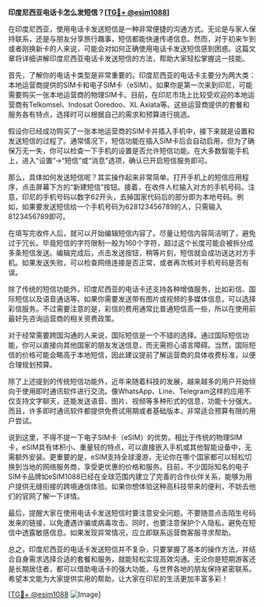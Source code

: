 **印度尼西亚电话卡怎么发短信？[[TG💪+ @esim1088](https://t.me/s/esim1088)]**

在印度尼西亚，使用电话卡发送短信是一种非常便捷的沟通方式。无论是与家人保持联系，还是与朋友分享旅行趣事，短信都能快速传递信息。然而，对于初来乍到或者刚换新卡的人来说，可能会对如何正确使用电话卡发送短信感到困惑。这篇文章将详细讲解印度尼西亚电话卡发送短信的方法，帮助大家轻松掌握这一技能。

首先，了解你的电话卡类型是非常重要的。印度尼西亚的电话卡主要分为两大类：本地运营商提供的SIM卡和电子SIM卡（eSIM）。如果你是第一次来到印尼，可能需要购买一张本地运营商的物理SIM卡。目前，在印尼市场上比较受欢迎的本地运营商有Telkomsel、Indosat Ooredoo、XL Axiata等。这些运营商提供的套餐和服务各有特点，选择时可以根据自己的需求和预算进行挑选。

假设你已经成功购买了一张本地运营商的SIM卡并插入手机中，接下来就是设置和发送短信的过程了。通常情况下，短信功能在插入SIM卡后会自动启用，但为了确保万无一失，你可以检查一下手机的设置是否允许短信功能。在大多数智能手机上，进入“设置”→“短信”或“消息”选项，确认已开启短信服务即可。

那么，具体如何发送短信呢？其实操作起来非常简单。打开手机上的短信应用程序，点击屏幕下方的“新建短信”按钮。接着，在收件人栏输入对方的手机号码。注意，印尼的手机号码以数字62开头，去掉国家代码后的部分即为本地号码。例如，如果要发送短信给一个手机号码为628123456789的人，只需输入8123456789即可。

在填写完收件人后，就可以开始编辑短信内容了。尽量让短信内容简洁明了，避免过于冗长。毕竟短信的字符限制一般为160个字符，超过这个长度可能会被拆分成多条短信发送。编辑完成后，点击发送按钮，稍等片刻，短信就会成功送达对方手机。如果发送失败，可以检查网络连接是否正常，或者再次核对手机号码是否有误。

除了传统的短信功能外，印度尼西亚的电话卡还支持各种增值服务，比如彩信、国际短信以及语音通话等。如果你需要发送带有图片或视频的多媒体信息，可以选择彩信服务。不过需要注意的是，彩信的费用通常比普通短信高一些，所以在使用前最好先咨询运营商的相关资费政策。

对于经常需要跨国沟通的人来说，国际短信是一个不错的选择。通过国际短信功能，你可以直接向其他国家的朋友发送信息，而无需担心语言障碍。当然，国际短信的价格可能会略高于本地短信，因此建议提前了解运营商的具体收费标准，以便合理规划预算。

除了上述提到的传统短信功能外，近年来随着科技的发展，越来越多的用户开始倾向于使用即时通讯软件进行交流。像WhatsApp、Line、Telegram这样的应用不仅支持文字聊天，还能发送语音、图片、视频等多种形式的信息，功能十分强大。而且，许多即时通讯软件都提供免费试用期或者基础版本，非常适合预算有限的用户尝试。

说到这里，不得不提一下电子SIM卡（eSIM）的优势。相比于传统的物理SIM卡，eSIM具有体积小、重量轻的特点，可以直接嵌入手机或其他智能设备中，无需额外安装。更重要的是，eSIM支持全球漫游，无论你在哪个国家都可以轻松切换到当地的网络服务商，享受更优惠的价格和服务。目前，不少国际知名的电子SIM卡品牌如eSIM1088已经在全球范围内建立了完善的合作伙伴关系，能够为用户提供无缝衔接的跨境通信体验。如果你想体验这种高科技带来的便利，不妨去他们的官网了解一下详情。

最后，提醒大家在使用电话卡发送短信时要注意安全问题。不要随意点击陌生号码发来的链接，以免遭遇诈骗或病毒攻击。同时，也要注意保护个人隐私，避免在短信中透露敏感信息。如果发现异常情况，应立即联系运营商客服寻求帮助。

总之，印度尼西亚的电话卡发送短信并不复杂，只要掌握了基本的操作方法，并结合自身需求选择合适的套餐和服务，就能轻松实现高效沟通。无论你是短期游客还是长期居住者，都可以借助电话卡的强大功能，与世界各地的朋友保持紧密联系。希望本文能为大家提供实用的帮助，让大家在印尼的生活更加丰富多彩！

[[TG💪+ @esim1088](https://t.me/s/esim1088) ![Image](https://i.postimg.cc/4NQfJmqS/Snipaste-2025-05-13-00-14-12.png)]